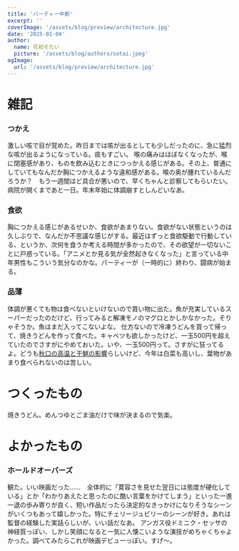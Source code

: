 ```yaml
---
title: 'パーティー中断'
excerpt: ''
coverImage: '/assets/blog/preview/architecture.jpg'
date: '2025-01-04'
author:
  name: 花初そたい
  picture: '/assets/blog/authors/sotai.jpeg'
ogImage:
  url: '/assets/blog/preview/architecture.jpg'
---
```

# 雑記
### つかえ
激しい咳で目が覚めた。昨日までは咳が出るとしても少しだったのに、急に猛烈な咳が出るようになっている。痰もすごい。
喉の痛みはほぼなくなったが、喉に閉塞感があり、ものを飲み込むときにつっかえる感じがある。その上、普通にしていてもなんだか胸につかえるような違和感がある。喉の奥が腫れているんだろうか？　もう一週間ほど具合が悪いので、早くちゃんと診察してもらいたい。病院が開くまであと一日。年末年始に体調崩すとしんどいなあ。

### 食欲
胸につかえる感じがあるせいか、食欲があまりない。食欲がない状態というのは久しぶりで、なんだか不思議な感じがする。最近はずっと食欲駆動で行動している、というか、次何を食うか考える時間が多かったので、その欲望が一切ないことに戸惑っている。「アニメとか見る気が全然起きなくなった」と言っている中年男性もこういう気分なのかな。パーティーが（一時的に）終わり、闘病が始まる。

### 品薄
体調が悪くても物は食べないといけないので買い物に出た。魚が充実しているスーパーだったのだけど、行ってみると解凍モノのマグロとかしかなかった。そりゃそうか。魚はまだ入ってこないよな。
仕方ないので冷凍うどんを買って帰って、焼きうどんを作って食べた。キャベツも欲しかったけど、一玉500円を超えていたのでさすがにやめておいた。いや、一玉500円って。さすがに狂ってるよ。どうも[秋口の高温と干魃の影響](https://news.yahoo.co.jp/articles/e4aa2ed24289dfc48d02fbef62a1c7868e1992d9)らしいけど、今年は白菜も高いし、葉物があまり食べられないのは苦しい。

# つくったもの
焼きうどん。めんつゆとごま油だけで味が決まるので気楽。

# よかったもの
### ホールドオーバーズ
観た。いい映画だった……　全体的に「寛容さを見せた翌日には態度が硬化している」とか「わかりあえたと思ったのに酷い言葉をかけてしまう」といった一進一退の歩み寄りが良く、短い作品だったら決定的なきっかけになりそうなシーンがいくつもあって嬉しかった。特にチェリージュビリーのシーンが好き。あれは監督の経験した実話らしいが、いい話だなあ。
アンガス役ドミニク・セッサの神経質っぽい、しかし笑顔になると一気に人懐こいような演技がめちゃくちゃよかった。調べてみたらこれが映画デビューっぽい。すげ～。